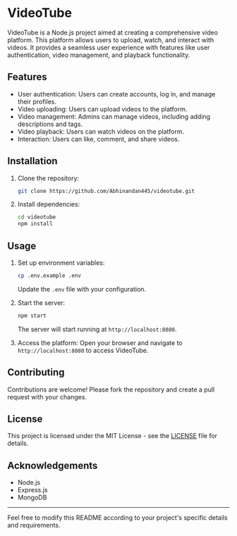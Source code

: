 # VideoTube

VideoTube is a Node.js project aimed at creating a comprehensive video platform. This platform allows users to upload, watch, and interact with videos. It provides a seamless user experience with features like user authentication, video management, and playback functionality.

## Features

- User authentication: Users can create accounts, log in, and manage their profiles.
- Video uploading: Users can upload videos to the platform.
- Video management: Admins can manage videos, including adding descriptions and tags.
- Video playback: Users can watch videos on the platform.
- Interaction: Users can like, comment, and share videos.

## Installation

1. Clone the repository:
   ```bash
   git clone https://github.com/Abhinandan445/videotube.git
   ```
2. Install dependencies:
   ```bash
   cd videotube
   npm install
   ```

## Usage

1. Set up environment variables:

   ```bash
   cp .env.example .env
   ```

   Update the `.env` file with your configuration.

2. Start the server:

   ```bash
   npm start
   ```

   The server will start running at `http://localhost:8080`.

3. Access the platform:
   Open your browser and navigate to `http://localhost:8080` to access VideoTube.

## Contributing

Contributions are welcome! Please fork the repository and create a pull request with your changes.

## License

This project is licensed under the MIT License - see the [LICENSE](LICENSE) file for details.

## Acknowledgements

- Node.js
- Express.js
- MongoDB

---

Feel free to modify this README according to your project's specific details and requirements.
